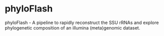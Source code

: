# phyloFlash
phyloFlash - A pipeline to rapidly reconstruct the SSU rRNAs and explore phylogenetic composition of an illumina (meta)genomic dataset.
